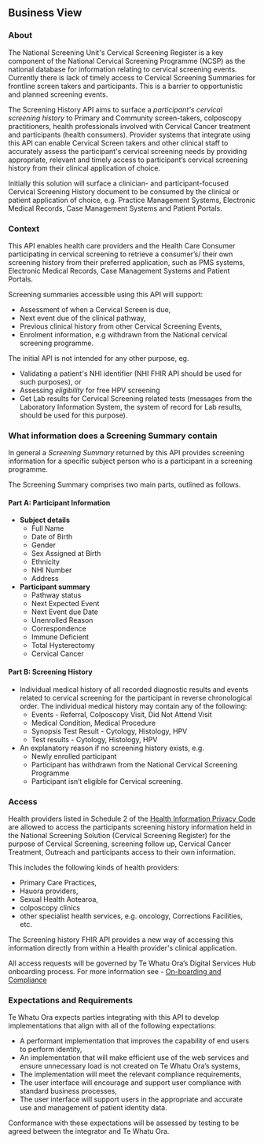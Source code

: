 ## Business View

### About

The National Screening Unit's Cervical Screening Register is a key component of the National Cervical Screening Programme (NCSP) as the national database for information relating to cervical screening events.  Currently there is lack of timely access to Cervical Screening Summaries for frontline screen takers and participants. This is a barrier to opportunistic and planned screening events.

The Screening History API aims to surface a *participant's cervical screening history* to Primary and Community screen-takers, colposcopy practitioners, health professionals involved with Cervical Cancer treatment and participants (health consumers). Provider systems that integrate using this API can enable Cervical Screen takers and other clinical staff to accurately assess the participant's cervical screening needs by providing appropriate, relevant and timely access to participant’s cervical screening history from their clinical application of choice.

Initially this solution will surface a clinician- and participant-focused Cervical Screening History document to be consumed by the clinical or patient application of choice, e.g. Practice Management Systems, Electronic Medical Records, Case Management Systems and Patient Portals.

### Context

This API enables health care providers and the Health Care Consumer participating in cervical screening to retrieve a consumer’s/ their own screening history from their preferred application, such as PMS systems, Electronic Medical Records, Case Management Systems and Patient Portals. 

Screening summaries accessible using this API will support:

- Assessment of when a Cervical Screen is due,
- Next event due of the clinical pathway,
- Previous clinical history from other Cervical Screening Events,
- Enrolment information, e.g withdrawn from the National cervical screening programme.

The initial API is not intended for any other purpose, eg.

- Validating a patient's NHI identifier (NHI FHIR API should be used for such purposes), or
- Assessing *eligibility* for free HPV screening
- Get Lab results for Cervical Screening related tests (messages from the Laboratory Information System, the system of record for Lab results, should be used for this purpose).

### What information does a Screening Summary contain

In general a *Screening Summary* returned by this API provides screening information for a specific subject person who is a participant in a screening programme.  

The Screening Summary comprises two main parts, outlined as follows.

#### Part A: Participant Information

- **Subject details**
  - Full Name
  - Date of Birth
  - Gender
  - Sex Assigned at Birth
  - Ethnicity
  - NHI Number
  - Address
- **Participant summary**
  - Pathway status
  - Next Expected Event
  - Next Event due Date
  - Unenrolled Reason
  - Correspondence
  - Immune Deficient
  - Total Hysterectomy
  - Cervical Cancer

#### Part B: Screening History

- Individual medical history of all recorded diagnostic results and events related to cervical screening for the participant in reverse chronological order. The individual medical history may contain any of the following:
  - Events - Referral, Colposcopy Visit, Did Not Attend Visit
  - Medical Condition, Medical Procedure
  - Synopsis Test Result - Cytology, Histology, HPV
  - Test results - Cytology, Histology, HPV
- An explanatory reason if no screening history exists, e.g.
  - Newly enrolled participant
  - Participant has withdrawn from the National Cervical Screening Programme
  - Participant isn’t eligible for Cervical screening.

### Access

Health providers listed in Schedule 2 of the [Health Information Privacy Code](https://privacy.org.nz/privacy-act-2020/codes-of-practice/hipc2020/) are allowed to access the participants screening history information held in the National Screening Solution (Cervical Screening Register) for the purpose of Cervical Screening, screening follow up, Cervical Cancer Treatment, Outreach and participants access to their own information. 

This includes the following kinds of health providers:

- Primary Care Practices,
- Hauora providers,
- Sexual Health Aotearoa,
- colposcopy clinics
- other specialist health services, e.g. oncology, Corrections Facilities, etc.

The Screening history FHIR API provides a new way of accessing this information directly from within a Health provider's clinical application.

All access requests will be governed by Te Whatu Ora’s Digital Services Hub onboarding process. For more information see - [On-boarding and Compliance](https://nhi-ig.hip.digital.health.nz/OnboardingAndComplianceTesting.html)

### Expectations and Requirements

Te Whatu Ora expects parties integrating with this API to develop implementations that align with all of the following expectations:

- A performant implementation that improves the capability of end users to perform identity,
- An implementation that will make efficient use of the web services and ensure unnecessary load is not created on Te Whatu Ora’s systems,
- The implementation will meet the relevant compliance requirements,
- The user interface will encourage and support user compliance with standard business processes,
- The user interface will support users in the appropriate and accurate use and management of patient identity data.

Conformance with these expectations will be assessed by testing to be agreed between the integrator and Te Whatu Ora.
